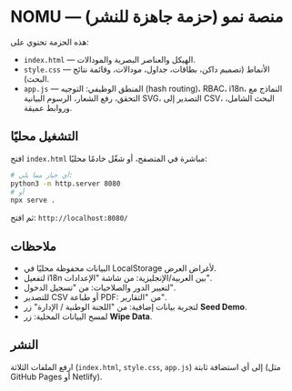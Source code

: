 
# NOMU — منصة نمو (حزمة جاهزة للنشر)

هذه الحزمة تحتوي على:
- `index.html` — الهيكل والعناصر البصرية والمودالات.
- `style.css` — الأنماط (تصميم داكن، بطاقات، جداول، مودالات، وقائمة نتائج البحث).
- `app.js` — المنطق الوظيفي: التوجيه (hash routing)، RBAC، i18n، النماذج مع التحقق، رفع الشعار، الرسوم البيانية SVG، التصدير إلى CSV، البحث الشامل، وروابط عميقة.

## التشغيل محليًا
افتح `index.html` مباشرة في المتصفح، أو شغّل خادمًا محليًا:
```bash
# أي خيار مما يلي:
python3 -m http.server 8080
# أو
npx serve .
```
ثم افتح: `http://localhost:8080/`

## ملاحظات
- البيانات محفوظة محليًا في LocalStorage لأغراض العرض.
- لتفعيل i18n بين العربية/الإنجليزية: من شاشة "الإعدادات".
- لتغيير الدور والصلاحيات: من "تسجيل الدخول".
- للتصدير CSV أو طباعة PDF: من "التقارير".
- لتجربة بيانات إضافية: من "اللجنة الوطنية / الإدارة" زر **Seed Demo**.
- لمسح البيانات المحلية: زر **Wipe Data**.

## النشر
ارفع الملفات الثلاثة (`index.html`, `style.css`, `app.js`) إلى أي استضافة ثابتة (مثل GitHub Pages أو Netlify).
